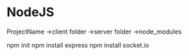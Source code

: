 # NodeJS
ProjectName
->client folder
->server folder
->node_modules

npm init
npm install express
npm install socket.io